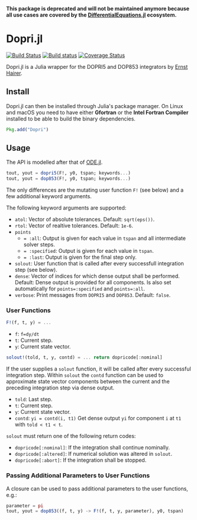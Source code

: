 **This package is deprecated and will not be maintained anymore because all use cases are covered by the [DifferentialEquations.jl](http://docs.juliadiffeq.org/latest/index.html) ecosystem.** 

# Dopri.jl

[![Build Status](https://travis-ci.org/helgee/Dopri.jl.svg)](https://travis-ci.org/helgee/Dopri.jl)
[![Build status](https://ci.appveyor.com/api/projects/status/aj34gxo8noq5lecp?svg=true)](https://ci.appveyor.com/project/helgee/dopri-jl)
[![Coverage Status](https://coveralls.io/repos/helgee/Dopri.jl/badge.svg?branch=master&service=github)](https://coveralls.io/github/helgee/Dopri.jl?branch=master)

Dopri.jl is a Julia wrapper for the DOPRI5 and DOP853 integrators by [Ernst Hairer](http://www.unige.ch/~hairer/software.html).

## Install

Dopri.jl can then be installed through Julia's package manager.
On Linux and macOS you need to have either __Gfortran__ or the __Intel Fortran Compiler__ installed to be able to build the binary dependencies.

```julia
Pkg.add("Dopri")
```

## Usage

The API is modelled after that of [ODE.jl](https://github.com/JuliaLang/ODE.jl).

```julia
tout, yout = dopri5(F!, y0, tspan; keywords...)
tout, yout = dop853(F!, y0, tspan; keywords...)
```

The only differences are the mutating user function `F!` (see below) and a few additional keyword arguments.

The following keyword arguments are supported:

* `atol`: Vector of absolute tolerances. Default: `sqrt(eps())`.
* `rtol`: Vector of realtive tolerances. Default: `1e-6`.
* `points`
    * `= :all`: Output is given for each value in `tspan` and all intermediate solver steps.
    * `= :specified`: Output is given for each value in `tspan`.
    * `= :last`: Output is given for the final step only.
* `solout`: User function that is called after every successfull integration step (see below).
* `dense`: Vector of indices for which dense output shall be performed. Default: Dense output is provided for all components. Is also set automatically for `points=:specified` and `points=:all`.
* `verbose`: Print messages from `DOPRI5` and `DOP853`. Default: `false`.

### User Functions
```julia
F!(f, t, y) = ...
```

* `f`: `f=dy/dt`
* `t`: Current step.
* `y`: Current state vector.

```julia
solout!(told, t, y, contd) = ... return dopricode[:nominal]
```

If the user supplies a `solout` function, it will be called after every successful integration step. Within `solout` the `contd` function can be used to approximate state vector components between the current and the preceding integration step via dense output.

* `told`: Last step.
* `t`: Current step.
* `y`: Current state vector.
* `contd`: `yi = contd(i, t1)` Get dense output `yi` for component `i` at `t1` with `told < t1 < t`.

`solout` must return one of the following return codes:

* `dopricode[:nominal]`: If the integration shall continue nominally.
* `dopricode[:altered]`: If numerical solution was altered in `solout`.
* `dopricode[:abort]`: If the integration shall be stopped.

### Passing Additional Parameters to User Functions

A closure can be used to pass additional parameters to the user functions, e.g.:

```julia
parameter = pi
tout, yout = dop853((f, t, y) -> F!(f, t, y, parameter), y0, tspan)
```
